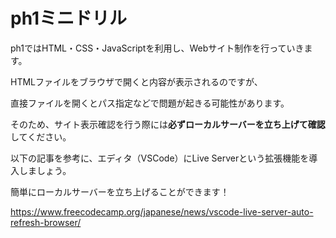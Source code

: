 # ph1ミニドリル

ph1ではHTML・CSS・JavaScriptを利用し、Webサイト制作を行っていきます。


HTMLファイルをブラウザで開くと内容が表示されるのですが、

直接ファイルを開くとパス指定などで問題が起きる可能性があります。

そのため、サイト表示確認を行う際には**必ずローカルサーバーを立ち上げて確認**してください。

以下の記事を参考に、エディタ（VSCode）にLive Serverという拡張機能を導入しましょう。

簡単にローカルサーバーを立ち上げることができます！

https://www.freecodecamp.org/japanese/news/vscode-live-server-auto-refresh-browser/
